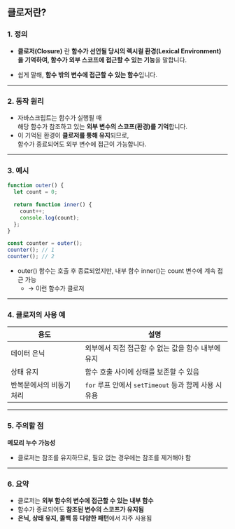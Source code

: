## 클로저란?

### 1. 정의

- **클로저(Closure)** 란 **함수가 선언될 당시의 렉시컬 환경(Lexical Environment) 을 기억하여, 함수가 외부 스코프에 접근할 수 있는 기능**을 말합니다.

- 쉽게 말해, **함수 밖의 변수에 접근할 수 있는 함수**입니다.

---

### 2. 동작 원리

- 자바스크립트는 함수가 실행될 때  
  해당 함수가 참조하고 있는 **외부 변수의 스코프(환경)를 기억**합니다.
- 이 기억된 환경이 **클로저를 통해 유지**되므로,  
  함수가 종료되어도 외부 변수에 접근이 가능합니다.

---

### 3. 예시

```js
function outer() {
  let count = 0;

  return function inner() {
    count++;
    console.log(count);
  };
}

const counter = outer();
counter(); // 1
counter(); // 2
```

- outer() 함수는 호출 후 종료되었지만, 내부 함수 inner()는 count 변수에 계속 접근 가능
  - → 이런 함수가 클로저

---

### 4. 클로저의 사용 예

| 용도                     | 설명                                                  |
| ------------------------ | ----------------------------------------------------- |
| 데이터 은닉              | 외부에서 직접 접근할 수 없는 값을 함수 내부에 유지    |
| 상태 유지                | 함수 호출 사이에 상태를 보존할 수 있음                |
| 반복문에서의 비동기 처리 | `for` 루프 안에서 `setTimeout` 등과 함께 사용 시 유용 |

---

### 5. 주의할 점

**메모리 누수 가능성**

- 클로저는 참조를 유지하므로, 필요 없는 경우에는 참조를 제거해야 함

---

### 6. 요약

- 클로저는 **외부 함수의 변수에 접근할 수 있는 내부 함수**
- 함수가 종료되어도 **참조된 변수의 스코프가 유지됨**
- **은닉, 상태 유지, 콜백 등 다양한 패턴**에서 자주 사용됨
